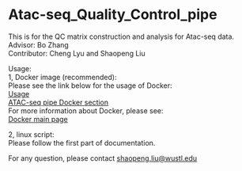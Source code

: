 # Atac-seq_Quality_Control_pipe
This is for the QC matrix construction and analysis for Atac-seq data.  
Advisor: Bo Zhang  
Contributor: Cheng Lyu and Shaopeng Liu  

Usage:  
1, Docker image (recommended):  
Please see the link below for the usage of Docker:  
[Usage](https://github.com/ShaopengLiu1/Atac-seq_Quality_Control_pipe/blob/master/Usage.md)  
[ATAC-seq pipe Docker section](https://hub.docker.com/u/zhanglab/)  
For more information about Docker, please see:  
[Docker main page](https://www.docker.com/)  

2, linux script:  
Please follow the first part of documentation.  

For any question, please contact shaopeng.liu@wustl.edu



